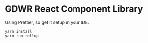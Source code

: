 # GDWR React Component Library

Using Prettier, so get it setup in your IDE.

```shell
yarn install
yarn run rollup
```
